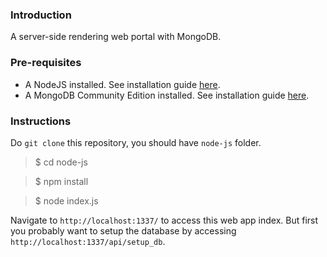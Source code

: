 ### Introduction

A server-side rendering web portal with MongoDB.

### Pre-requisites

- A NodeJS installed. See installation guide [here](https://nodejs.org/en/download/).
- A MongoDB Community Edition installed. See installation guide [here](https://docs.mongodb.com/manual/administration/install-community/).

### Instructions

Do `git clone` this repository, you should have `node-js` folder.

> $ cd node-js

> $ npm install

> $ node index.js

Navigate to `http://localhost:1337/` to access this web app index. But first you probably want to setup the database by accessing `http://localhost:1337/api/setup_db`.
